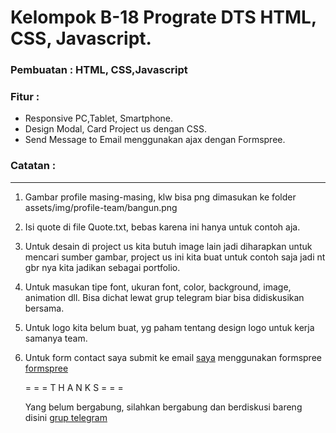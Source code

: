 # Kelompok B-18 Prograte DTS HTML, CSS, Javascript.

### Pembuatan : HTML, CSS,Javascript

### Fitur :
* Responsive PC,Tablet, Smartphone.
* Design Modal, Card Project us dengan CSS.
* Send Message to Email menggunakan ajax dengan Formspree.

### Catatan :

***

1. Gambar profile masing-masing, klw bisa png dimasukan ke folder assets/img/profile-team/bangun.png

2. Isi quote di file Quote.txt, bebas karena ini hanya untuk contoh aja.

3. Untuk desain di project us kita butuh image lain jadi diharapkan untuk mencari sumber gambar, project us ini kita buat
   untuk contoh saja jadi nt gbr nya kita jadikan sebagai portfolio.

4. Untuk masukan tipe font, ukuran font, color, background, image, animation dll.
   Bisa dichat lewat grup telegram biar bisa didiskusikan bersama.

5. Untuk logo kita belum buat, yg paham tentang design logo untuk kerja samanya team.

6. Untuk form contact saya submit ke email [saya](https://mail.google.com/mail/u/0/#inbox?compose=CllgCJfqbppRwtWWMnpMHBXgxFFLDQHgTxwZTNnVkzPwtmwrWNjXDfwkpCWNkHNcJBjGPJGlmvq) menggunakan formspree [formspree](https://formspree.io/) 


	= = = T H A N K S = = =

	Yang belum bergabung, silahkan bergabung dan berdiskusi bareng 
	disini [grup telegram](https://t.me/joinchat/JVLEpkzx2nNKGDSClVtpkA) 
